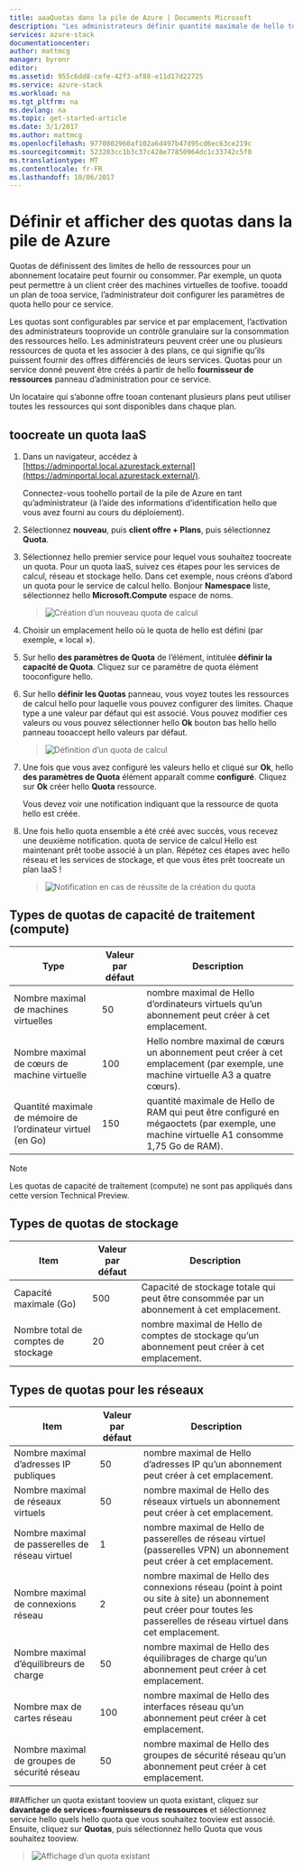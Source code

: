 ```yaml
---
title: aaaQuotas dans la pile de Azure | Documents Microsoft
description: "Les administrateurs définir quantité maximale de hello toorestrict quotas de ressources que les clients ont accès à."
services: azure-stack
documentationcenter: 
author: mattmcg
manager: byronr
editor: 
ms.assetid: 955c6dd8-cefe-42f3-af88-e11d17d22725
ms.service: azure-stack
ms.workload: na
ms.tgt_pltfrm: na
ms.devlang: na
ms.topic: get-started-article
ms.date: 3/1/2017
ms.author: mattmcg
ms.openlocfilehash: 9770802960af102a6d497b47d95cd6ec63ce219c
ms.sourcegitcommit: 523283cc1b3c37c428e77850964dc1c33742c5f0
ms.translationtype: MT
ms.contentlocale: fr-FR
ms.lasthandoff: 10/06/2017
---
```

# <a name="set-and-view-quotas-in-azure-stack"></a>Définir et afficher des quotas dans la pile de Azure
Quotas de définissent des limites de hello de ressources pour un abonnement locataire peut fournir ou consommer. Par exemple, un quota peut permettre à un client créer des machines virtuelles de toofive. tooadd un plan de tooa service, l’administrateur doit configurer les paramètres de quota hello pour ce service.

Les quotas sont configurables par service et par emplacement, l’activation des administrateurs tooprovide un contrôle granulaire sur la consommation des ressources hello. Les administrateurs peuvent créer une ou plusieurs ressources de quota et les associer à des plans, ce qui signifie qu’ils puissent fournir des offres différenciés de leurs services. Quotas pour un service donné peuvent être créés à partir de hello **fournisseur de ressources** panneau d’administration pour ce service.

Un locataire qui s’abonne offre tooan contenant plusieurs plans peut utiliser toutes les ressources qui sont disponibles dans chaque plan.

## <a name="toocreate-an-iaas-quota"></a>toocreate un quota IaaS
1. Dans un navigateur, accédez à [https://adminportal.local.azurestack.external](https://adminportal.local.azurestack.external/).
   
   Connectez-vous toohello portail de la pile de Azure en tant qu’administrateur (à l’aide des informations d’identification hello que vous avez fourni au cours du déploiement).
2. Sélectionnez **nouveau**, puis **client offre + Plans**, puis sélectionnez **Quota**.
3. Sélectionnez hello premier service pour lequel vous souhaitez toocreate un quota. Pour un quota IaaS, suivez ces étapes pour les services de calcul, réseau et stockage hello.
   Dans cet exemple, nous créons d’abord un quota pour le service de calcul hello. Bonjour **Namespace** liste, sélectionnez hello **Microsoft.Compute** espace de noms.
   
   > ![Création d’un nouveau quota de calcul](./media/azure-stack-setting-quota/NewComputeQuota.PNG)
   > 
   > 
4. Choisir un emplacement hello où le quota de hello est défini (par exemple, « local »).
5. Sur hello **des paramètres de Quota** de l’élément, intitulée **définir la capacité de Quota**. Cliquez sur ce paramètre de quota élément tooconfigure hello.
6. Sur hello **définir les Quotas** panneau, vous voyez toutes les ressources de calcul hello pour laquelle vous pouvez configurer des limites. Chaque type a une valeur par défaut qui est associé. Vous pouvez modifier ces valeurs ou vous pouvez sélectionner hello **Ok** bouton bas hello hello panneau tooaccept hello valeurs par défaut.
   
   > ![Définition d’un quota de calcul](./media/azure-stack-setting-quota/SetQuotasBladeCompute.PNG)
   > 
   > 
7. Une fois que vous avez configuré les valeurs hello et cliqué sur **Ok**, hello **des paramètres de Quota** élément apparaît comme **configuré**. Cliquez sur **Ok** créer hello **Quota** ressource.
   
   Vous devez voir une notification indiquant que la ressource de quota hello est créée.
8. Une fois hello quota ensemble a été créé avec succès, vous recevez une deuxième notification. quota de service de calcul Hello est maintenant prêt toobe associé à un plan. Répétez ces étapes avec hello réseau et les services de stockage, et que vous êtes prêt toocreate un plan IaaS !
   
   > ![Notification en cas de réussite de la création du quota](./media/azure-stack-setting-quota/QuotaSuccess.png)
   > 
   > 

## <a name="compute-quota-types"></a>Types de quotas de capacité de traitement (compute)
| **Type** | **Valeur par défaut** | **Description** |
| --- | --- | --- |
| Nombre maximal de machines virtuelles |50 |nombre maximal de Hello d’ordinateurs virtuels qu’un abonnement peut créer à cet emplacement. |
| Nombre maximal de cœurs de machine virtuelle |100 |Hello nombre maximal de cœurs un abonnement peut créer à cet emplacement (par exemple, une machine virtuelle A3 a quatre cœurs). |
| Quantité maximale de mémoire de l’ordinateur virtuel (en Go) |150 |quantité maximale de Hello de RAM qui peut être configuré en mégaoctets (par exemple, une machine virtuelle A1 consomme 1,75 Go de RAM). |

> [!NOTE]
> Les quotas de capacité de traitement (compute) ne sont pas appliqués dans cette version Technical Preview.
> 
> 

## <a name="storage-quota-types"></a>Types de quotas de stockage
| **Item** | **Valeur par défaut** | **Description** |
| --- | --- | --- |
| Capacité maximale (Go) |500 |Capacité de stockage totale qui peut être consommée par un abonnement à cet emplacement. |
| Nombre total de comptes de stockage |20 |nombre maximal de Hello de comptes de stockage qu’un abonnement peut créer à cet emplacement. |

## <a name="network-quota-types"></a>Types de quotas pour les réseaux
| **Item** | **Valeur par défaut** | **Description** |
| --- | --- | --- |
| Nombre maximal d’adresses IP publiques |50 |nombre maximal de Hello d’adresses IP qu’un abonnement peut créer à cet emplacement. |
| Nombre maximal de réseaux virtuels |50 |nombre maximal de Hello des réseaux virtuels un abonnement peut créer à cet emplacement. |
| Nombre maximal de passerelles de réseau virtuel |1 |nombre maximal de Hello de passerelles de réseau virtuel (passerelles VPN) un abonnement peut créer à cet emplacement. |
| Nombre maximal de connexions réseau |2 |nombre maximal de Hello des connexions réseau (point à point ou site à site) un abonnement peut créer pour toutes les passerelles de réseau virtuel dans cet emplacement. |
| Nombre maximal d’équilibreurs de charge |50 |nombre maximal de Hello des équilibrages de charge qu’un abonnement peut créer à cet emplacement. |
| Nombre max de cartes réseau |100 |nombre maximal de Hello des interfaces réseau qu’un abonnement peut créer à cet emplacement. |
| Nombre maximal de groupes de sécurité réseau |50 |nombre maximal de Hello des groupes de sécurité réseau qu’un abonnement peut créer à cet emplacement. |

##<a name="view-an-existing-quota"></a>Afficher un quota existant
tooview un quota existant, cliquez sur **davantage de services**>**fournisseurs de ressources** et sélectionnez service hello quels hello quota que vous souhaitez tooview est associé. Ensuite, cliquez sur **Quotas**, puis sélectionnez hello Quota que vous souhaitez tooview.
   > ![Affichage d’un quota existant](./media/azure-stack-setting-quota/ExistingQuota.PNG)
